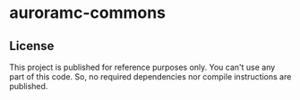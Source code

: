 # auroramc-commons

## License
This project is published for reference purposes only. You can't use any part of this code. So, no required dependencies nor compile instructions are published.